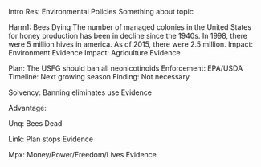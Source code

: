 Intro
	Res: Environmental Policies
	Something about topic
	

Harm1: Bees Dying
	The number of managed colonies in the United States for honey production has been in decline since the 1940s. In 1998, there were 5 million hives in america. As of 2015, there were 2.5 million.
	Impact: Environment
		Evidence
	Impact: Agriculture
		Evidence

Plan: The USFG should ban all neonicotinoids
	Enforcement: EPA/USDA
	Timeline: Next growing season
	Finding: Not necessary

Solvency: Banning eliminates use
	Evidence

Advantage:

Unq: Bees Dead

Link: Plan stops
	Evidence

Mpx: Money/Power/Freedom/Lives
	Evidence
